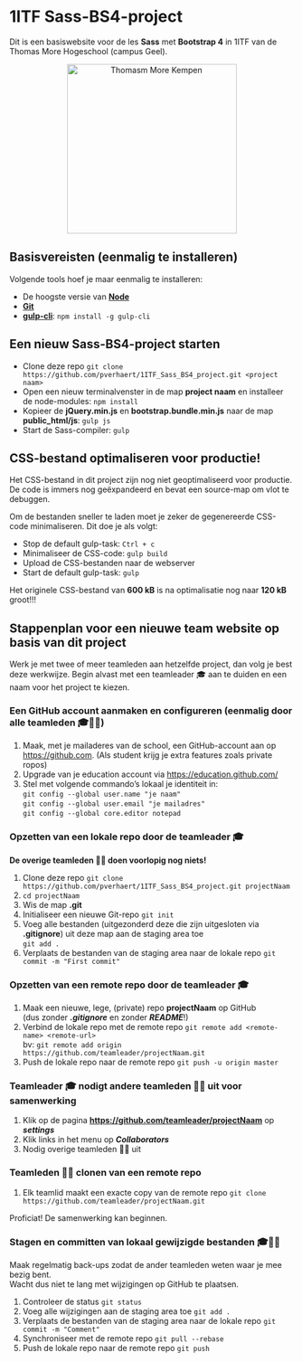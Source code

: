 # 1ITF Sass-BS4-project
Dit is een basiswebsite voor de les **Sass** met **Bootstrap 4** in 1ITF van de Thomas More Hogeschool (campus Geel).

<p align="center">
    <img src="https://www.thomasmore.be/themes/wundertheme/logo.svg" alt="Thomasm More Kempen" width="300" />
</p>

## Basisvereisten (eenmalig te installeren)

Volgende tools hoef je maar eenmalig te installeren:

- De hoogste versie van [**Node**](https://nodejs.org/en/)
- [**Git**](https://git-scm.com/)
- [**gulp-cli**](https://gulpjs.com/): `npm install -g gulp-cli`

## Een nieuw Sass-BS4-project starten

- Clone deze repo `git clone https://github.com/pverhaert/1ITF_Sass_BS4_project.git <project naam>`
- Open een nieuw terminalvenster in de map **project naam** en installeer de node-modules: `npm install`
- Kopieer de **jQuery.min.js** en **bootstrap.bundle.min.js** naar de map **public_html/js**: `gulp js`
- Start de Sass-compiler: `gulp`

## CSS-bestand optimaliseren voor productie!

 Het CSS-bestand in dit project zijn nog niet geoptimaliseerd voor productie. 
 De code is immers nog geëxpandeerd en bevat een source-map om vlot te debuggen.
 
Om de bestanden sneller te laden moet je zeker de gegenereerde CSS-code minimaliseren. Dit doe je als volgt:

- Stop de default gulp-task: `Ctrl + c`
- Minimaliseer de CSS-code: `gulp build`
- Upload de CSS-bestanden naar de webserver
- Start de default gulp-task: `gulp`

Het originele CSS-bestand van **600 kB** is na optimalisatie nog naar **120 kB** groot!!!


## Stappenplan voor een nieuwe team website op basis van dit project

Werk je met twee of meer teamleden aan hetzelfde project, dan volg je best deze werkwijze. Begin alvast met een teamleader 🎓 aan te duiden en een naam voor het project te kiezen.

### Een GitHub account aanmaken en configureren (eenmalig door alle teamleden 🎓👤👤)

1. Maak, met je mailaderes van de school, een GitHub-account aan op https://github.com. (Als student krijg je extra features zoals private ropos)
2. Upgrade van je education account via https://education.github.com/
3. Stel met volgende commando’s lokaal je identiteit in:   
`git config ‐‐global user.name "je naam"`   
`git config ‐‐global user.email "je mailadres"`   
`git config ‐‐global core.editor notepad`


### Opzetten van een lokale repo door de teamleader 🎓

**De overige teamleden 👤👤 doen voorlopig nog niets!**

1. Clone deze repo `git clone https://github.com/pverhaert/1ITF_Sass_BS4_project.git projectNaam`
2. `cd projectNaam`
3. Wis de map **.git**
4. Initialiseer een nieuwe Git-repo `git init`
5. Voeg alle bestanden (uitgezonderd deze die zijn uitgesloten via **.gitignore**) uit deze map aan de staging area toe   
`git add .`
6. Verplaats de bestanden van de staging area naar de lokale repo `git commit -m "First commit"`

### Opzetten van een remote repo door de teamleader 🎓

1. Maak een nieuwe, lege, (private) repo **projectNaam** op GitHub   
(dus zonder ***.gitignore*** en zonder ***README***!)
2. Verbind de lokale repo met de remote repo `git remote add <remote‐name> <remote‐url>`   
bv: `git remote add origin https://github.com/teamleader/projectNaam.git`
3. Push de lokale repo naar de remote repo `git push ‐u origin master`

### Teamleader 🎓 nodigt andere teamleden 👤👤 uit voor samenwerking

1. Klik op de pagina **https://github.com/teamleader/projectNaam** op ***settings***
2. Klik links in het menu op ***Collaborators***
3. Nodig overige teamleden 👤👤 uit

### Teamleden 👤👤 clonen van een remote repo

1. Elk teamlid maakt een exacte copy van de remote repo `git clone https://github.com/teamleader/projectNaam.git`

Proficiat! De samenwerking kan beginnen.

### Stagen en committen van lokaal gewijzigde bestanden 🎓👤👤

Maak regelmatig back-ups zodat de ander teamleden weten waar je mee bezig bent.   
Wacht dus niet te lang met wijzigingen op GitHub te plaatsen. 

1. Controleer de status `git status`
2. Voeg alle wijzigingen aan de staging area toe `git add .`
3. Verplaats de bestanden van de staging area naar de lokale repo `git commit -m "Comment"`
4. Synchroniseer met de remote repo `git pull --rebase`
5. Push de lokale repo naar de remote repo `git push`






